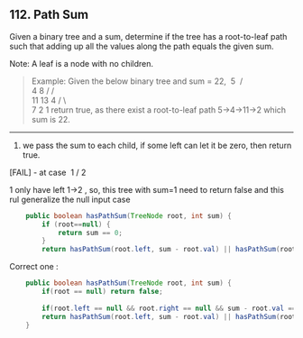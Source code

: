 ## 112. Path Sum

Given a binary tree and a sum, determine if the tree has a root-to-leaf path such that adding up all the values along the path equals the given sum.

Note: A leaf is a node with no children.

>Example:
Given the below binary tree and sum = 22,
 ​     5
 ​    / \
    4   8
   /   / \
  11  13  4
 /  \      \
7      2            1
return true, as there exist a root-to-leaf path 5->4->11->2 which sum is 22.

----
1. we pass the sum to each child, if some left can let it be zero, then return true.

[FAIL] - at case
​    1
  /
2

1 only have left 1->2 , so, this tree with sum=1 need to return false
and this rul generalize the null input case

```java
    public boolean hasPathSum(TreeNode root, int sum) {
        if (root==null) {
            return sum == 0;
        }
        return hasPathSum(root.left, sum - root.val) || hasPathSum(root.right, sum - root.val);
```

Correct one :

```java
    public boolean hasPathSum(TreeNode root, int sum) {
        if(root == null) return false;
	
        if(root.left == null && root.right == null && sum - root.val == 0) return true;
        return hasPathSum(root.left, sum - root.val) || hasPathSum(root.right, sum - root.val);
    }
```
